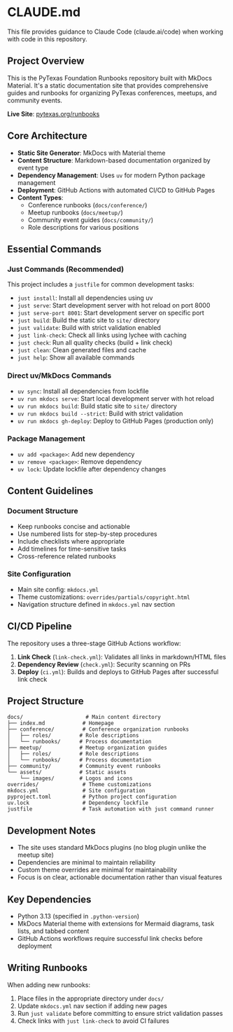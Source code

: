 # CLAUDE.md

This file provides guidance to Claude Code (claude.ai/code) when working with code in this repository.

## Project Overview

This is the PyTexas Foundation Runbooks repository built with MkDocs Material. It's a static documentation site that provides comprehensive guides and runbooks for organizing PyTexas conferences, meetups, and community events.

**Live Site**: [pytexas.org/runbooks](https://pytexas.org/runbooks)

## Core Architecture

- **Static Site Generator**: MkDocs with Material theme
- **Content Structure**: Markdown-based documentation organized by event type
- **Dependency Management**: Uses `uv` for modern Python package management
- **Deployment**: GitHub Actions with automated CI/CD to GitHub Pages
- **Content Types**:
  - Conference runbooks (`docs/conference/`)
  - Meetup runbooks (`docs/meetup/`)
  - Community event guides (`docs/community/`)
  - Role descriptions for various positions

## Essential Commands

### Just Commands (Recommended)
This project includes a `justfile` for common development tasks:
- `just install`: Install all dependencies using uv
- `just serve`: Start development server with hot reload on port 8000
- `just serve-port 8001`: Start development server on specific port
- `just build`: Build the static site to `site/` directory
- `just validate`: Build with strict validation enabled
- `just link-check`: Check all links using lychee with caching
- `just check`: Run all quality checks (build + link check)
- `just clean`: Clean generated files and cache
- `just help`: Show all available commands

### Direct uv/MkDocs Commands
- `uv sync`: Install all dependencies from lockfile
- `uv run mkdocs serve`: Start local development server with hot reload
- `uv run mkdocs build`: Build static site to `site/` directory
- `uv run mkdocs build --strict`: Build with strict validation
- `uv run mkdocs gh-deploy`: Deploy to GitHub Pages (production only)

### Package Management
- `uv add <package>`: Add new dependency
- `uv remove <package>`: Remove dependency
- `uv lock`: Update lockfile after dependency changes

## Content Guidelines

### Document Structure
- Keep runbooks concise and actionable
- Use numbered lists for step-by-step procedures
- Include checklists where appropriate
- Add timelines for time-sensitive tasks
- Cross-reference related runbooks

### Site Configuration
- Main site config: `mkdocs.yml`
- Theme customizations: `overrides/partials/copyright.html`
- Navigation structure defined in `mkdocs.yml` nav section

## CI/CD Pipeline

The repository uses a three-stage GitHub Actions workflow:
1. **Link Check** (`link-check.yml`): Validates all links in markdown/HTML files
2. **Dependency Review** (`check.yml`): Security scanning on PRs  
3. **Deploy** (`ci.yml`): Builds and deploys to GitHub Pages after successful link check

## Project Structure

```
docs/                    # Main content directory
├── index.md            # Homepage
├── conference/         # Conference organization runbooks
│   ├── roles/         # Role descriptions
│   └── runbooks/      # Process documentation
├── meetup/            # Meetup organization guides
│   ├── roles/         # Role descriptions
│   └── runbooks/      # Process documentation
├── community/         # Community event runbooks
└── assets/            # Static assets
    └── images/        # Logos and icons
overrides/              # Theme customizations
mkdocs.yml              # Site configuration
pyproject.toml          # Python project configuration
uv.lock                 # Dependency lockfile
justfile                # Task automation with just command runner
```

## Development Notes

- The site uses standard MkDocs plugins (no blog plugin unlike the meetup site)
- Dependencies are minimal to maintain reliability
- Custom theme overrides are minimal for maintainability
- Focus is on clear, actionable documentation rather than visual features

## Key Dependencies

- Python 3.13 (specified in `.python-version`)
- MkDocs Material theme with extensions for Mermaid diagrams, task lists, and tabbed content
- GitHub Actions workflows require successful link checks before deployment

## Writing Runbooks

When adding new runbooks:
1. Place files in the appropriate directory under `docs/`
2. Update `mkdocs.yml` nav section if adding new pages
3. Run `just validate` before committing to ensure strict validation passes
4. Check links with `just link-check` to avoid CI failures